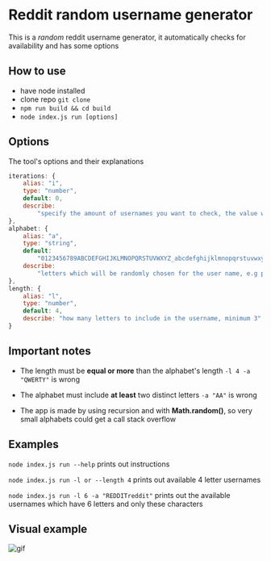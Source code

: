 # Reddit random username generator

This is a _random_ reddit username generator, it automatically checks for availability and has some options

## How to use

-   have node installed
-   clone repo `git clone`
-   `npm run build && cd build`
-   `node index.js run [options]`

## Options

The tool's options and their explanations

```js
iterations: {
    alias: "i",
    type: "number",
    default: 0,
    describe:
        "specify the amount of usernames you want to check, the value will get multiplied by a thousand, 0 = maximum possible combinations",
},
alphabet: {
    alias: "a",
    type: "string",
    default:
        "0123456789ABCDEFGHIJKLMNOPQRSTUVWXYZ_abcdefghijklmnopqrstuvwxyz-",
    describe:
        "letters which will be randomly chosen for the user name, e.g provider 'abc', turns to 'cba', 'bca' ...",
},
length: {
    alias: "l",
    type: "number",
    default: 4,
    describe: "how many letters to include in the username, minimum 3",
}
```

## Important notes

-   The length must be **equal or more** than the alphabet's length `-l 4 -a "QWERTY"` is wrong

-   The alphabet must include **at least** two distinct letters `-a "AA"` is wrong

-   The app is made by using recursion and with **Math.random()**, so very small alphabets could get a call stack overflow

## Examples

`node index.js run --help` prints out instructions

`node index.js run -l or --length 4` prints out available 4 letter usernames

`node index.js run -l 6 -a "REDDITreddit"` prints out the available usernames which have 6 letters and only these characters

## Visual example

![gif](https://user-images.githubusercontent.com/56039679/174862460-f6d03fef-c75e-40a1-8e7d-e9bdd22a3aec.gif)
